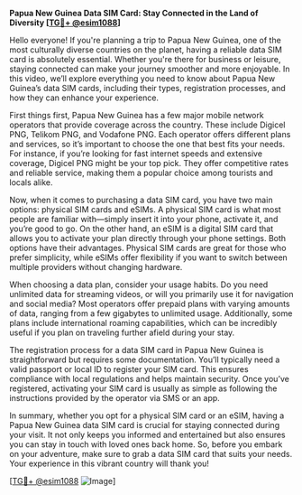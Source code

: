 **Papua New Guinea Data SIM Card: Stay Connected in the Land of Diversity [[TG💪+ @esim1088](https://t.me/s/esim1088)]**

Hello everyone! If you're planning a trip to Papua New Guinea, one of the most culturally diverse countries on the planet, having a reliable data SIM card is absolutely essential. Whether you're there for business or leisure, staying connected can make your journey smoother and more enjoyable. In this video, we’ll explore everything you need to know about Papua New Guinea’s data SIM cards, including their types, registration processes, and how they can enhance your experience.

First things first, Papua New Guinea has a few major mobile network operators that provide coverage across the country. These include Digicel PNG, Telikom PNG, and Vodafone PNG. Each operator offers different plans and services, so it’s important to choose the one that best fits your needs. For instance, if you’re looking for fast internet speeds and extensive coverage, Digicel PNG might be your top pick. They offer competitive rates and reliable service, making them a popular choice among tourists and locals alike.

Now, when it comes to purchasing a data SIM card, you have two main options: physical SIM cards and eSIMs. A physical SIM card is what most people are familiar with—simply insert it into your phone, activate it, and you’re good to go. On the other hand, an eSIM is a digital SIM card that allows you to activate your plan directly through your phone settings. Both options have their advantages. Physical SIM cards are great for those who prefer simplicity, while eSIMs offer flexibility if you want to switch between multiple providers without changing hardware.

When choosing a data plan, consider your usage habits. Do you need unlimited data for streaming videos, or will you primarily use it for navigation and social media? Most operators offer prepaid plans with varying amounts of data, ranging from a few gigabytes to unlimited usage. Additionally, some plans include international roaming capabilities, which can be incredibly useful if you plan on traveling further afield during your stay.

The registration process for a data SIM card in Papua New Guinea is straightforward but requires some documentation. You’ll typically need a valid passport or local ID to register your SIM card. This ensures compliance with local regulations and helps maintain security. Once you’ve registered, activating your SIM card is usually as simple as following the instructions provided by the operator via SMS or an app.

In summary, whether you opt for a physical SIM card or an eSIM, having a Papua New Guinea data SIM card is crucial for staying connected during your visit. It not only keeps you informed and entertained but also ensures you can stay in touch with loved ones back home. So, before you embark on your adventure, make sure to grab a data SIM card that suits your needs. Your experience in this vibrant country will thank you!

[[TG💪+ @esim1088](https://t.me/s/esim1088) ![Image](https://i.postimg.cc/Y0z9fWf4/image.png)]